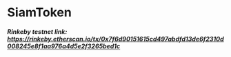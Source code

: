 # SiamToken 
##### Rinkeby testnet link: https://rinkeby.etherscan.io/tx/0x7f6d90151615cd497abdfd13de6f2310d008245e8f1aa976a4d5e2f3265bed1c
